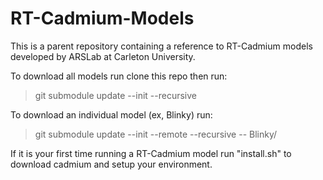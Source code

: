 # RT-Cadmium-Models
This is a parent repository containing a reference to RT-Cadmium models developed by ARSLab at Carleton University.

To download all models run clone this repo then run: 
> git submodule update --init --recursive

To download an individual model (ex, Blinky) run:
> git submodule update --init --remote --recursive -- Blinky/

If it is your first time running a RT-Cadmium model run "install.sh" to download cadmium and setup your environment. 
